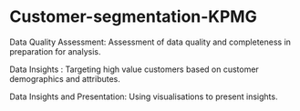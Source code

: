 # Customer-segmentation-KPMG

Data Quality Assessment: Assessment of data quality and completeness in preparation for analysis.

Data Insights : Targeting high value customers based on customer demographics and attributes. 

Data Insights and Presentation: Using visualisations to present insights.

